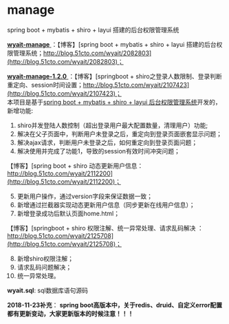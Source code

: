 # manage
spring boot + mybatis + shiro + layui 搭建的后台权限管理系统  

[ **wyait-manage** ](https://github.com/wyait/manage.git)：【博客】[spring boot + mybatis + shiro + layui 搭建的后台权限管理系统；http://blog.51cto.com/wyait/2082803](http://blog.51cto.com/wyait/2082803)；   

[ **wyait-manage-1.2.0** ](https://github.com/wyait/manage.git)：【博客】[springboot + shiro之登录人数限制、登录判断重定向、session时间设置；http://blog.51cto.com/wyait/2107423](http://blog.51cto.com/wyait/2107423)；  
本项目是基于[spring boot + mybatis + shiro + layui 后台权限管理系统](http://blog.51cto.com/wyait/2082803)开发的，新增功能:
1. shiro并发登陆人数控制（超出登录用户最大配置数量，清理用户）功能;
2. 解决在父子页面中，判断用户未登录之后，重定向到登录页面嵌套显示问题；
3. 解决ajax请求，判断用户未登录之后，如何重定向到登录页面问题；
4. 解决使用并完成了功能1，导致的session有效时间冲突问题；  

【博客】[spring boot + shiro 动态更新用户信息：http://blog.51cto.com/wyait/2112200](http://blog.51cto.com/wyait/2112200)；  

5. 更新用户操作，通过version字段来保证数据一致；
6. 新增通过拦截器实现动态更新用户信息（同步更新在线用户信息）；
7. 新增登录成功后默认页面home.html；  

【博客】[springboot + shiro 权限注解、统一异常处理、请求乱码解决 ：http://blog.51cto.com/wyait/2125708](http://blog.51cto.com/wyait/2125708)；  

8. 新增shiro权限注解；  
9. 请求乱码问题解决；  
10. 统一异常处理。

**wyait.sql**: sql数据库语句源码

**2018-11-23补充**： **spring boot高版本中，关于redis、druid、自定义error配置都有更新变动，大家更新版本的时候注意！！！** 